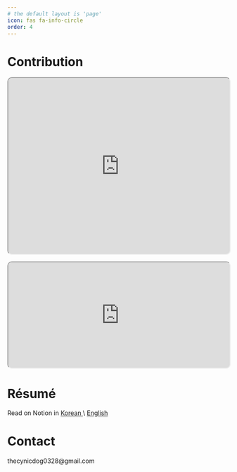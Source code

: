 ```yaml
---
# the default layout is 'page'
icon: fas fa-info-circle
order: 4
---
```

<h1>Contribution</h1>

<iframe width="100%" height="400" src="https://cynicdog.github.io/commits-spread/#/network" style="border-radius: 10px;"></iframe>
<iframe width="100%" height="240" src="https://cynicdog.github.io/commits-spread/" style="margin-top: 15px; border-radius: 10px;"></iframe>

<h1>Résumé</h1>
<div style="margin-bottom: 25px">
  Read on Notion in
  <a href="https://destiny-haddock-3af.notion.site/d42d22f39aee4329b56a43f2ac077c50?pvs=74"> Korean </a> \ 
  <a href="https://destiny-haddock-3af.notion.site/Simon-6d654270b5194e23ab012efc3faad397?pvs=74"> English </a>
</div>

<h1 id="1dfd2a8e-6261-424a-bc18-f0f2b3adb167" class="">Contact</h1>
thecynicdog0328@gmail.com
